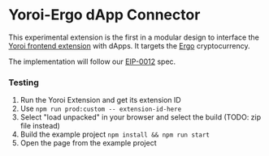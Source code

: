 # Yoroi-Ergo dApp Connector

This experimental extension is the first in a modular design to interface the [Yoroi frontend extension](https://github.com/Emurgo/yoroi-frontend) with dApps. It targets the [Ergo](https://ergoplatform.org/en/) cryptocurrency.

The implementation will follow our [EIP-0012](https://github.com/ergoplatform/eips/pull/23) spec.

### Testing

1. Run the Yoroi Extension and get its extension ID
2. Use `npm run prod:custom -- extension-id-here`
3. Select "load unpacked" in your browser and select the build (TODO: zip file instead)
4. Build the example project `npm install && npm run start`
5. Open the page from the example project
